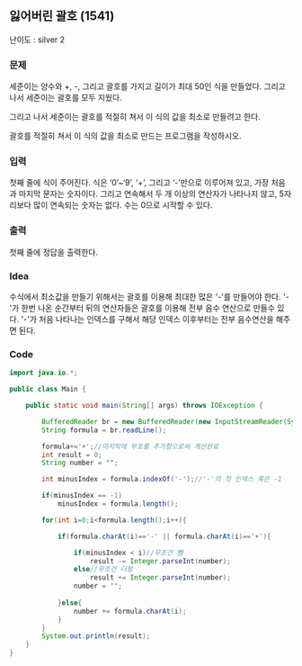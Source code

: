 ## 잃어버린 괄호 (1541)

난이도 : silver 2

### 문제

세준이는 양수와 +, -, 그리고 괄호를 가지고 길이가 최대 50인 식을 만들었다. 그리고 나서 세준이는 괄호를 모두 지웠다.

그리고 나서 세준이는 괄호를 적절히 쳐서 이 식의 값을 최소로 만들려고 한다.

괄호를 적절히 쳐서 이 식의 값을 최소로 만드는 프로그램을 작성하시오.

### 입력

첫째 줄에 식이 주어진다. 식은 ‘0’~‘9’, ‘+’, 그리고 ‘-’만으로 이루어져 있고, 가장 처음과 마지막 문자는 숫자이다. 그리고 연속해서 두 개 이상의 연산자가 나타나지 않고, 5자리보다 많이 연속되는 숫자는 없다. 수는 0으로 시작할 수 있다.

### 출력

첫째 줄에 정답을 출력한다.

### Idea 

수식에서 최소값을 만들기 위해서는 괄호를 이용해 최대한 많은 '-'를 만들어야 한다. '-'가 한번 나온 순간부터 뒤의 연산자들은 괄호를 이용해 전부 음수 연산으로 만들수 있다. '-'가 처음 나타나는 인덱스를 구해서 해당 인덱스 이후부터는 전부 음수연산을 해주면 된다.



### Code

```java
import java.io.*;

public class Main {

    public static void main(String[] args) throws IOException {

        BufferedReader br = new BufferedReader(new InputStreamReader(System.in));
        String formula = br.readLine();

        formula+='+';//마지막에 부호를 추가함으로써 계산완료
        int result = 0;
        String number = "";

        int minusIndex = formula.indexOf('-');//'-'의 첫 인덱스 혹은 -1

        if(minusIndex == -1)
            minusIndex = formula.length();

        for(int i=0;i<formula.length();i++){

            if(formula.charAt(i)=='-' || formula.charAt(i)=='+'){

                if(minusIndex < i)//무조건 뺌
                    result -= Integer.parseInt(number);
                else//무조건 더함
                    result += Integer.parseInt(number);
                number = "";
              
            }else{
                number += formula.charAt(i);
            }
        }
        System.out.println(result);
    }
}
```

